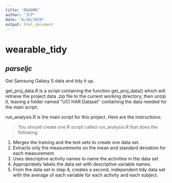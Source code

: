 ```yaml
---
title: "README"
author: "JCP"
date: "6/20/2020"
output: html_document
---
```



# wearable_tidy

## _parseljc_
Get Samsung Galaxy S data and tidy it up.

get_proj_data.R is a script containing the function get_proj_data() which will retrieve the project data .zip file to the current working directory, then unzip it, leaving a folder named "UCI HAR Dataset" containing the data needed for the main script.

run_analysis.R is the main script for this project.  Here are the instructions:

>You should create one R script called run_analysis.R that does the following. 

1. Merges the training and the test sets to create one data set.
2. Extracts only the measurements on the mean and standard deviation for each measurement. 
3. Uses descriptive activity names to name the activities in the data set
4. Appropriately labels the data set with descriptive variable names. 
5. From the data set in step 4, creates a second, independent tidy data set with the average of each variable for each activity and each subject.


